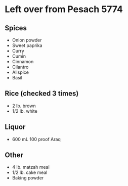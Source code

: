# Left over from Pesach 5774

## Spices
* Onion powder
* Sweet paprika
* Curry
* Cumin
* Cinnamon
* Cilantro
* Allspice
* Basil

## Rice (checked 3 times)
* 2 lb. brown
* 1/2 lb. white

## Liquor
* 600 mL 100 proof Araq

## Other
* 4 lb. matzah meal
* 1/2 lb. cake meal
* Baking powder
